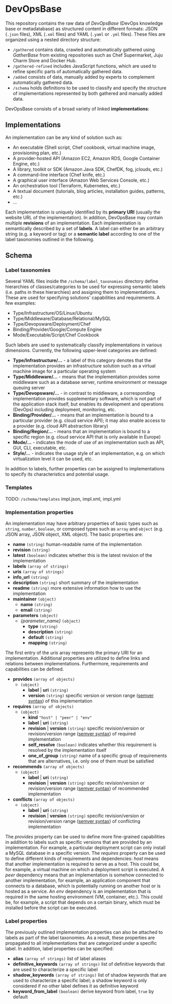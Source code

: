 # DevOpsBase

This repository contains the raw data of *DevOpsBase* (DevOps knowledge base or metadatabase) as structured content in different formats: JSON (`.json` files), XML (`.xml` files) and YAML (`.yaml` or `.yml` files).
These files are organized using a nested directory structure:

* `/gathered` contains data, crawled and automatically gathered using *GatherBase* from existing repositories such as Chef Supermarket, Juju Charm Store and Docker Hub.
* `/gathered-refined` includes JavaScript functions, which are used to refine specific parts of automatically gathered data.
* `/added` consists of data, manually added by experts to complement automatically gathered data.
* `/schema` holds definitions to be used to classify and specify the structure of implementations represented by both gathered and manually added data.

DevOpsBase consists of a broad variety of linked **implementations**:



## Implementations

An implementation can be any kind of solution such as:

* An executable (Shell script, Chef cookbook, virtual machine image, provisioning plan, etc.)
* A provider-hosted API (Amazon EC2, Amazon RDS, Google Container Engine, etc.)
* A library, toolkit or SDK (Amazon Java SDK, ChefDK, fog, jclouds, etc.)
* A command-line interface (Chef knife, etc.)
* A graphical user interface (Amazon Web Services Console, etc.)
* An orchestration tool (Terraform, Kubernetes, etc.)
* A textual document (tutorials, blog articles, installation guides, patterns, etc.)
* ...

Each implementation is uniquely identified by its **primary URI** (usually the website URL of the implementation).
In addition, DevOpsBase may contain multiple **revisions** of an implementation.
Each implementation is semantically described by a set of **labels**.
A label can either be an arbitrary string (e.g. a keyword or tag) or a **semantic label** according to one of the label taxonomies outlined in the following.



## Schema

### Label taxonomies

Several YAML files inside the `/schema/label_taxonomies` directory define hierarchies of classes/categories to be used for expressing semantic labels (i.e. paths in these hierarchies) and assigning them to implementations.
These are used for specifying solutions' capabilities and requirements.
A few examples:

* Type/Infrastructure/OS/Linux/Ubuntu
* Type/Middleware/Database/Relational/MySQL
* Type/Devopsware/Deployment/Chef
* Binding/Provider/Google/Compute Engine
* Mode/Executable/Script/Chef Cookbook

Such labels are used to systematically classify implementations in various dimensions. Currently, the following upper-level categories are defined:

* **Type/Infrastructure/...** - a label of this category denotes that the implementation provides an infrastructure solution such as a virtual machine image for a particular operating system
* **Type/Middleware/...** - means that the implementation provides some middleware such as a database server, runtime environment or message queuing server
* **Type/Devopsware/...** - in contrast to middleware, a corresponding implementation provides supplementary software, which is not part of the application stack itself, but enables its development and operations (DevOps) including deployment, monitoring, etc.
* **Binding/Provider/...** - means that an implementation is bound to a particular provider (e.g. cloud service API); it may also enable access to a provider (e.g. cloud API abstraction library)
* **Binding/Region/...** - means that an implementation is bound to a specific region (e.g. cloud service API that is only available in Europe)
* **Mode/...** - indicates the mode of use of an implementation such as API, GUI, CLI, executable, etc.
* **Style/...** - indicates the usage style of an implementation, e.g. on which virtualization level it can be used, etc.

In addition to labels, further properties can be assigned to implementations to specify its characteristics and potential usage.



### Templates

TODO: `/schema/templates` impl.json, impl.xml, impl.yml



### Implementation properties

An implementation may have arbitrary properties of basic types such as `string`, `number`, `boolean`, or composed types such as `array` and `object` (e.g. JSON array, JSON object, XML object).
The basic properties are:

* **name** `(string)` human-readable name of the implementation
* **revision** `(string)`
* **latest** `(boolean)` indicates whether this is the latest revision of the implementation
* **labels** `(array of strings)`
* **uris** `(array of strings)`
* **info_url** `(string)`
* **description** `(string)` short summary of the implementation
* **readme** `(string)` more extensive information how to use the implementation
* **maintainer** `(object)`
  * **name** `(string)`
  * **email** `(string)`
* **parameters** `(object)`
  * *{parameter_name}* `(object)`
    * **type** `(string)`
    * **description** `(string)`
    * **default** `(string)`
    * **mapping** `(string)`

The first entry of the *uris* array represents the primary URI for an implementation.
Additional properties are utilized to define links and relations between implementations.
Furthermore, requirements and capabilities can be defined.

* **provides** `(array of objects)`
  * `(object)`
    * **label** | **uri** `(string)`
    * **version** `(string)` specific version or version range ([semver syntax](https://github.com/npm/node-semver)) of this implementation
* **requires** `(array of objects)`
  * `(object)`
    * **kind** `"host" | "peer" | "env"`
    * **label** | **uri** `(string)`
    * **revision** | **version** `(string)` specific revision/version or revision/version range ([semver syntax](https://github.com/npm/node-semver)) of required implementation
    * **self_resolve** `(boolean)` indicates whether this requirement is resolved by the implementation itself
    * **one_of_group** `(string)` name of a specific group of requirements that are alternatives, i.e. only one of them must be satisfied
* **recommends** `(array of objects)`
  * `(object)`
    * **label** | **uri** `(string)`
    * **revision** | **version** `(string)` specific revision/version or revision/version range ([semver syntax](https://github.com/npm/node-semver)) of recommended implementation
* **conflicts** `(array of objects)`
  * `(object)`
    * **label** | **uri** `(string)`
    * **revision** | **version** `(string)` specific revision/version or revision/version range ([semver syntax](https://github.com/npm/node-semver)) of conflicting implementation

The *provides* property can be used to define more fine-grained capabilities in addition to labels such as specific versions that are provided by an implementation.
For example, a particular deployment script can only install a MySQL database in a specific version.
The *requires* property can be used to define different kinds of requirements and dependencies: *host* means that another implementation is required to serve as a host.
This could be, for example, a virtual machine on which a deployment script is executed.
A *peer* dependency means that an implementation is somehow connected to another implementation, for example, an application component that connects to a database, which is potentially running on another host or is hosted as a service.
An *env* dependency is an implementation that is required in the same hosting environment (VM, container, etc.).
This could be, for example, a script that depends on a certain binary, which must be installed before the script can be executed.



### Label properties

The previously outlined implementation properties can also be attached to labels as part of the label taxonomies.
As a result, these properties are propagated to all implementations that are categorized under a specific label.
In addition, label properties can be specified:

* **alias** `(array of strings)` list of label aliases
* **definitive_keywords** `(array of strings)` list of definitive keywords that are used to characterize a specific label
* **shadow_keywords** `(array of strings)` list of shadow keywords that are used to characterize a specific label; a shadow keyword is only considered if no other label defines it as definitive keyword
* **keyword_from_label** `(boolean)` derive keyword from label, `true` by default
